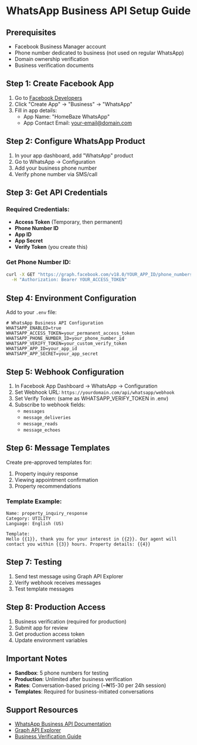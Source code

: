 # WhatsApp Business API Setup Guide

## Prerequisites
- Facebook Business Manager account
- Phone number dedicated to business (not used on regular WhatsApp)
- Domain ownership verification
- Business verification documents

## Step 1: Create Facebook App

1. Go to [Facebook Developers](https://developers.facebook.com)
2. Click "Create App" → "Business" → "WhatsApp"
3. Fill in app details:
   - App Name: "HomeBaze WhatsApp"
   - App Contact Email: your-email@domain.com

## Step 2: Configure WhatsApp Product

1. In your app dashboard, add "WhatsApp" product
2. Go to WhatsApp → Configuration
3. Add your business phone number
4. Verify phone number via SMS/call

## Step 3: Get API Credentials

### Required Credentials:
- **Access Token** (Temporary, then permanent)
- **Phone Number ID**
- **App ID**
- **App Secret**
- **Verify Token** (you create this)

### Get Phone Number ID:
```bash
curl -X GET "https://graph.facebook.com/v18.0/YOUR_APP_ID/phone_numbers" \
  -H "Authorization: Bearer YOUR_ACCESS_TOKEN"
```

## Step 4: Environment Configuration

Add to your `.env` file:

```env
# WhatsApp Business API Configuration
WHATSAPP_ENABLED=true
WHATSAPP_ACCESS_TOKEN=your_permanent_access_token
WHATSAPP_PHONE_NUMBER_ID=your_phone_number_id
WHATSAPP_VERIFY_TOKEN=your_custom_verify_token
WHATSAPP_APP_ID=your_app_id
WHATSAPP_APP_SECRET=your_app_secret
```

## Step 5: Webhook Configuration

1. In Facebook App Dashboard → WhatsApp → Configuration
2. Set Webhook URL: `https://yourdomain.com/api/whatsapp/webhook`
3. Set Verify Token: (same as WHATSAPP_VERIFY_TOKEN in .env)
4. Subscribe to webhook fields:
   - `messages`
   - `message_deliveries`
   - `message_reads`
   - `message_echoes`

## Step 6: Message Templates

Create pre-approved templates for:
1. Property inquiry response
2. Viewing appointment confirmation
3. Property recommendations

### Template Example:
```
Name: property_inquiry_response
Category: UTILITY
Language: English (US)

Template:
Hello {{1}}, thank you for your interest in {{2}}. Our agent will contact you within {{3}} hours. Property details: {{4}}
```

## Step 7: Testing

1. Send test message using Graph API Explorer
2. Verify webhook receives messages
3. Test template messages

## Step 8: Production Access

1. Business verification (required for production)
2. Submit app for review
3. Get production access token
4. Update environment variables

## Important Notes

- **Sandbox**: 5 phone numbers for testing
- **Production**: Unlimited after business verification
- **Rates**: Conversation-based pricing (~₦15-30 per 24h session)
- **Templates**: Required for business-initiated conversations

## Support Resources

- [WhatsApp Business API Documentation](https://developers.facebook.com/docs/whatsapp)
- [Graph API Explorer](https://developers.facebook.com/tools/explorer)
- [Business Verification Guide](https://www.facebook.com/business/help/2058515294227817)